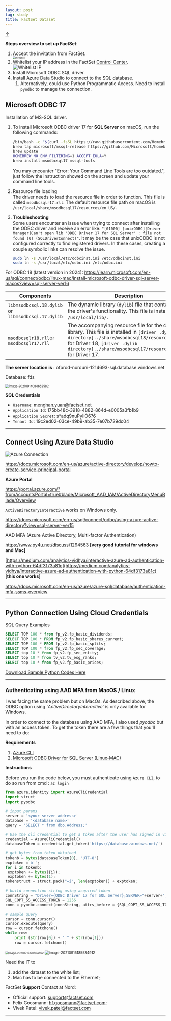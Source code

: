 ```yaml
---
layout: post
tag: study
title: FactSet Dataset
---
```


<a class="top-link hide" href="#" id="js-top">↑</a>

**Steps overview to set up FactSet**:

<ol>
<li> Accept the invitation from FactSet. 
<img src="https://drive.google.com/thumbnail?id=1mIURDf2KsAGCs7OgWDLuciSACUAeCAVA&sz=w1000" alt="invitation" style="display: block; margin-right: auto; margin-left: auto; zoom:50%;" />
</li>

<li>  Whitelist your IP address in the FactSet <a href="https://controlcenter.factset.com/enterprise-data/cloud-credentials">Control Center</a>. 
<img src="https://drive.google.com/thumbnail?id=1sn8lGriU_wuDikhrJDrz_yWjjlNyvzau&sz=w1000" alt="Whitelist IP" style="display: block; margin-right: auto; margin-left: auto; zoom:100%;" />
</li>

<li>  Install Microsoft ODBC SQL driver. </li>
<li>  Install Azure Data Studio to connect to the SQL database.
   <ol type="pa"> 
   <li> Alternatively, could use Python Programmatic Access. Need to install <code>pyodbc</code> to manage the connection. </li>
   </ol>
</li>
</ol>

##  Microsoft ODBC 17

Installation of MS-SQL driver.

1. To install Microsoft ODBC driver 17 for **SQL Server** on macOS, run the following commands:
   ```bash
   /bin/bash -c "$(curl -fsSL https://raw.githubusercontent.com/Homebrew/install/master/install.sh)" 
   brew tap microsoft/mssql-release https://github.com/Microsoft/homebrew-mssql-release 
   brew update 
   HOMEBREW_NO_ENV_FILTERING=1 ACCEPT_EULA=Y 
   brew install msodbcsql17 mssql-tools
   ```
   You may encounter "Error: Your Command Line Tools are too outdated.", just follow the instruction showed on the screen and update your command line tools.

2. Resource file loading \
   The driver needs to load the resource file in order to function. 
   This file is called `msodbcsqlr17.rll`. The default resource file path on macOS is `/usr/local/share/msodbcsql17/resources/en_US/`.

3. **Troubleshooting** \
   Some users encounter an issue when trying to connect after installing the ODBC driver and receive an error like: `"[01000] [unixODBC][Driver Manager]Can't open lib 'ODBC Driver 17 for SQL Server' : file not found (0) (SQLDriverConnect)"`. It may be the case that unixODBC is not configured correctly to find registered drivers. In these cases, creating a couple symbolic links can resolve the issue.

   ```bash
   sudo ln -s /usr/local/etc/odbcinst.ini /etc/odbcinst.ini
   sudo ln -s /usr/local/etc/odbc.ini /etc/odbc.ini
   ```



For ODBC 18 (latest version in 2024): <https://learn.microsoft.com/en-us/sql/connect/odbc/linux-mac/install-microsoft-odbc-driver-sql-server-macos?view=sql-server-ver16>



| Components                                         | Description                                                  |
| -------------------------------------------------- | ------------------------------------------------------------ |
| `libmsodbcsql.18.dylib` or `libmsodbcsql.17.dylib` | The dynamic library (`dylib`) file that contains all of the driver's functionality. This file is installed in `/usr/local/lib/`. |
| `msodbcsqlr18.rll`or `msodbcsqlr17.rll`            | The accompanying resource file for the driver library. This file is installed in `[driver .dylib directory]../share/msodbcsql18/resources/en_US/` for Driver 18, `[driver .dylib directory]../share/msodbcsql17/resources/en_US/` for Driver 17. |





**The server location is** : ofprod-norduni-1214693-sql.database.windows.net

Database: fds

<img src="https://drive.google.com/thumbnail?id=1nO_hwdBpDAwzijkNPOskhSnrufEPA123&sz=w1000" alt="image-20210914084652582" style="zoom:67%;" />



**SQL Credentials**

- `Username`: menghan.yuan@factset.net
- `Application Id`: 175bb48c-3918-4882-864d-e0005a3fb1b9
- `Application Secret`: s*adq9nuPyIlO6?6
- `Tenant Id`: 19c2ed02-03ce-49b9-ab35-7e07b729dc04

___

## Connect Using **Azure Data Studio**

<img src="https://drive.google.com/thumbnail?id=1OTqG-rNRKL247_73Ja9_Ttf02g4ebIDC&sz=w1000" alt="Azure Connection" style="display: block; margin-right: auto; margin-left: auto; zoom:100%;" />


<https://docs.microsoft.com/en-us/azure/active-directory/develop/howto-create-service-principal-portal>

**Azure Portal**

<https://portal.azure.com/?fromAccountsPortal=true#blade/Microsoft_AAD_IAM/ActiveDirectoryMenuBlade/Overview>


`ActiveDirectoryInteractive` works on Windows only.

<https://docs.microsoft.com/en-us/sql/connect/odbc/using-azure-active-directory?view=sql-server-ver15>



AAD MFA (Azure Active Directory, Multi-factor Authentication)

https://www.py4u.net/discuss/1294563 **[very good tutorial for windows and Mac]**

[https://medium.com/analytics-vidhya/interactive-azure-ad-authentication-with-python-64df3173a81c](https://medium.com/analytics-vidhya/interactive-azure-ad-authentication-with-python-64df3173a81c) **[this one works]**

<https://docs.microsoft.com/en-us/azure/azure-sql/database/authentication-mfa-ssms-overview>

___

## **Python** Connection Using Cloud Credentials

SQL Query Examples
```sql
SELECT TOP 100 * from fp_v2.fp_basic_dividends;
SELECT TOP 100 * FROM fp_v2.fp_basic_shares_current;
SELECT TOP 100 * FROM fp_v2.fp_basic_splits;
SELECT TOP 100 * from fp_v2.fp_sec_coverage;
SELECT top 10 * from fp_v2.fp_sec_entity;
SELECT top 10 * from tv_v2.tv_esg_ranks;
SELECT top 10 * from fp_v2.fp_basic_prices;
```

<a href="{{ site.baseurl}}/source/FaceSet_Sample_Codes.ipynb">Download Sample Python Codes Here</a>




___

### Authenticating using AAD MFA from MacOS / Linux

I was facing the same problem but on MacOs. As described above, the ODBC option using '*ActiveDirectoryInteractive*' is only available for Windows.

In order to connect to the database using AAD MFA, I also used *pyodbc* but with an access token. To get the token there are a few things that you'll need to do:

**Requirements**

1.  [Azure CLI](https://docs.microsoft.com/en-us/cli/azure/install-azure-cli)
2.  [Microsoft ODBC Driver for SQL Server (Linux-MAC)](https://docs.microsoft.com/en-us/sql/connect/odbc/linux-mac/installing-the-microsoft-odbc-driver-for-sql-server?view=sql-server-ver15)

**Instructions**

Before you run the code below, you must authenticate using `Azure CLI`, to do so run from cmd : `az login`

```python
from azure.identity import AzureCliCredential
import struct
import pyodbc 

# input params
server = '<your server address>'
database = '<database name>'
query = 'SELECT * from dbo.Address;'

# Use the cli credential to get a token after the user has signed in via the Azure CLI 'az login' command.
credential = AzureCliCredential()
databaseToken = credential.get_token('https://database.windows.net/')

# get bytes from token obtained
tokenb = bytes(databaseToken[0], "UTF-8")
exptoken = b'';
for i in tokenb:
 exptoken += bytes({i});
 exptoken += bytes(1);
tokenstruct = struct.pack("=i", len(exptoken)) + exptoken;

# build connection string using acquired token
connString = "Driver={ODBC Driver 17 for SQL Server};SERVER="+server+";DATABASE="+database+""
SQL_COPT_SS_ACCESS_TOKEN = 1256 
conn = pyodbc.connect(connString, attrs_before = {SQL_COPT_SS_ACCESS_TOKEN:tokenstruct});

# sample query
cursor = conn.cursor()
cursor.execute(query)
row = cursor.fetchone()
while row:
    print (str(row[0]) + " " + str(row[1]))
    row = cursor.fetchone()
```

<img src="https://drive.google.com/thumbnail?id=1oB1y2NL4sqg5uoteG491bbCfvPemqU_0&sz=w1000" alt="image-20210915190804892" style="zoom:60%;" />

<img src="https://drive.google.com/thumbnail?id=1zuecOiZpCzkyp355GLEyMBKUb3x3JwEw&sz=w1000" alt="image-20210915185534912" style="zoom:80%;" />

Need the IT to

1.   add the dataset to the white list;
2.   Mac has to be connected to the Ethernet;




FactSet **Support** Contact at Nord:
- Official support: [support@factset.com](mailto:support@factset.com)
- Felix Goosmann: [hf.goosmann@factset.com](mailto:hf.goosmann@factset.com); 
- Vivek Patel: [vivek.patel@factset.com](mailto:vivek.patel@factset.com)


___




